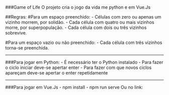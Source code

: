 ###Game of Life
O projeto cria o jogo da vida me python e em Vue.Js

##Regras:
#Para um espaço preenchido: - Células com zero ou apenas um vizinho morrem, por solidão. - Cada célula com quatro ou mais vizinhos morre, por superpopulação. - Cada célula com dois ou três vizinhos sobrevive.

#Para um espaço vazio ou não preenchido: - Cada célula com três vizinhos torna-se preenchida.

---

###Para jogar em Python: - É necessário ter o Python instalado - Para fazer o ciclo iniciar deve-se apertar enter - Para fazer com que novos ciclos apareçam deve-se apertar o enter repetidamente

---

###Para jogar em Vue.Js - npm install - npm run serve
Ou no link:
